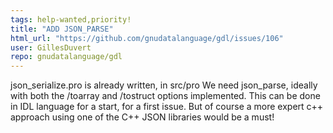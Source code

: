 ```yaml
---
tags: help-wanted,priority!
title: "ADD JSON_PARSE"
html_url: "https://github.com/gnudatalanguage/gdl/issues/106"
user: GillesDuvert
repo: gnudatalanguage/gdl
---
```


json_serialize.pro is already written, in src/pro
We need json_parse, ideally with both the /toarray and /tostruct options implemented.
This can be done in IDL language for a start, for a first issue.
But of course a more expert c++ approach using one of the C++ JSON libraries would be a must!